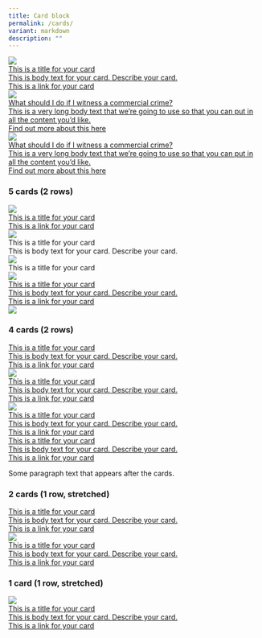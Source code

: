 ```yaml
---
title: Card block
permalink: /cards/
variant: markdown
description: ""
---
```

<div class="isomer-card-grid">
  <a class="isomer-card" href="https://www.google.com">
    <div class="isomer-card-image">
      <div class="isomer-image-wrapper">
        <img src="https://placehold.co/6000x400">
      </div>
    </div>
    <div class="isomer-card-body">
      <div class="isomer-card-title">This is a title for your card</div>
      <div class="isomer-card-description">This is body text for your card. Describe your card.</div>
      <div class="isomer-card-link">
        This is a link for your card
      </div>
    </div>
  </a>

  <a class="isomer-card" href="https://www.google.com">
    <div class="isomer-card-image">
      <div class="isomer-image-wrapper">
        <img src="https://placehold.co/6000x400">
      </div>
    </div>
    <div class="isomer-card-body">
      <div class="isomer-card-title">What should I do if I witness a commercial crime?</div>
      <div class="isomer-card-description">This is a very long body text that we’re going to use so that you can put in all the content you’d like.</div>
      <div class="isomer-card-link">
        Find out more about this here
      </div>
    </div>
  </a>

  <a class="isomer-card" href="https://www.google.com">
    <div class="isomer-card-image">
      <div class="isomer-image-wrapper">
        <img src="https://placehold.co/6000x400">
      </div>
    </div>
    <div class="isomer-card-body">
      <div class="isomer-card-title">What should I do if I witness a commercial crime?</div>
      <div class="isomer-card-description">This is a very long body text that we’re going to use so that you can put in all the content you’d like.</div>
      <div class="isomer-card-link">
        Find out more about this here
      </div>
    </div>
  </a>
</div>

### 5 cards (2 rows)

<div class="isomer-card-grid">
  <a class="isomer-card" href="https://www.google.com">
    <div class="isomer-card-image">
      <div class="isomer-image-wrapper">
        <img src="https://placehold.co/6000x400">
      </div>
    </div>
    <div class="isomer-card-body">
      <div class="isomer-card-title">This is a title for your card</div>
      <!-- <div class="isomer-card-description">This is body text for your card. Describe your card.</div> -->
      <div class="isomer-card-link">
        This is a link for your card
      </div>
    </div>
  </a>

  <div class="isomer-card">
    <div class="isomer-card-image">
      <div class="isomer-image-wrapper">
        <img src="https://placehold.co/6000x400">
      </div>
    </div>
    <div class="isomer-card-body">
      <div class="isomer-card-title">This is a title for your card</div>
      <div class="isomer-card-description">This is body text for your card. Describe your card.</div>
      <!-- <div class="isomer-card-link">
        This is a link for your card
      </div> -->
    </div>
  </div>

  <div class="isomer-card">
    <div class="isomer-card-image">
      <div class="isomer-image-wrapper">
        <img src="https://placehold.co/6000x400">
      </div>
    </div>
    <div class="isomer-card-body">
      <div class="isomer-card-title">This is a title for your card</div>
      <!-- <div class="isomer-card-description">This is body text for your card. Describe your card.</div>
      <div class="isomer-card-link">
        This is a link for your card
      </div> -->
    </div>
  </div>

  <a class="isomer-card" href="https://www.google.com">
    <div class="isomer-card-image">
      <div class="isomer-image-wrapper">
        <img src="https://placehold.co/6000x400">
      </div>
    </div>
    <div class="isomer-card-body">
      <div class="isomer-card-title">This is a title for your card</div>
      <div class="isomer-card-description">This is body text for your card. Describe your card.</div>
      <div class="isomer-card-link">
        This is a link for your card
      </div>
    </div>
  </a>

  <div class="isomer-card">
    <div class="isomer-card-image">
      <div class="isomer-image-wrapper">
        <img src="https://placehold.co/6000x400">
      </div>
    </div>
    <!-- <div class="isomer-card-body">
      <div class="isomer-card-title">This is a title for your card</div>
      <div class="isomer-card-description">This is body text for your card. Describe your card.</div>
      <div class="isomer-card-link">
        This is a link for your card
      </div>
    </div> -->
  </div>
</div>

### 4 cards (2 rows)

<div class="isomer-card-grid">
  <a class="isomer-card" href="https://www.google.com">
    <!-- <div class="isomer-card-image">
      <div class="isomer-image-wrapper">
        <img src="https://placehold.co/6000x400">
      </div>
    </div> -->
    <div class="isomer-card-body">
      <div class="isomer-card-title">This is a title for your card</div>
      <div class="isomer-card-description">This is body text for your card. Describe your card.</div>
      <div class="isomer-card-link">
        This is a link for your card
      </div>
    </div>
  </a>

  <a class="isomer-card" href="https://www.google.com">
    <div class="isomer-card-image">
      <div class="isomer-image-wrapper">
        <img src="https://placehold.co/6000x400">
      </div>
    </div>
    <div class="isomer-card-body">
      <div class="isomer-card-title">This is a title for your card</div>
      <div class="isomer-card-description">This is body text for your card. Describe your card.</div>
      <div class="isomer-card-link">
        This is a link for your card
      </div>
    </div>
  </a>

  <a class="isomer-card" href="https://www.google.com">
    <div class="isomer-card-image">
      <div class="isomer-image-wrapper">
        <img src="https://placehold.co/6000x400">
      </div>
    </div>
    <div class="isomer-card-body">
      <div class="isomer-card-title">This is a title for your card</div>
      <div class="isomer-card-description">This is body text for your card. Describe your card.</div>
      <div class="isomer-card-link">
        This is a link for your card
      </div>
    </div>
  </a>

  <a class="isomer-card" href="https://www.google.com">
    <!-- <div class="isomer-card-image">
      <div class="isomer-image-wrapper">
        <img src="https://placehold.co/6000x400">
      </div>
    </div> -->
    <div class="isomer-card-body">
      <div class="isomer-card-title">This is a title for your card</div>
      <div class="isomer-card-description">This is body text for your card. Describe your card.</div>
      <div class="isomer-card-link">
        This is a link for your card
      </div>
    </div>
  </a>
</div>

<p>Some paragraph text that appears after the cards.</p>

### 2 cards (1 row, stretched)

<div class="isomer-card-grid">
  <a class="isomer-card" href="https://www.google.com">
    <!-- <div class="isomer-card-image">
      <div class="isomer-image-wrapper">
        <img src="https://placehold.co/6000x400">
      </div>
    </div> -->
    <div class="isomer-card-body">
      <div class="isomer-card-title">This is a title for your card</div>
      <div class="isomer-card-description">This is body text for your card. Describe your card.</div>
      <div class="isomer-card-link">
        This is a link for your card
      </div>
    </div>
  </a>

  <a class="isomer-card" href="https://www.google.com">
    <div class="isomer-card-image">
      <div class="isomer-image-wrapper">
        <img src="https://placehold.co/6000x400">
      </div>
    </div>
    <div class="isomer-card-body">
      <div class="isomer-card-title">This is a title for your card</div>
      <div class="isomer-card-description">This is body text for your card. Describe your card.</div>
      <div class="isomer-card-link">
        This is a link for your card
      </div>
    </div>
  </a>
</div>

### 1 card (1 row, stretched)

<div class="isomer-card-grid">
  <a class="isomer-card" href="https://www.google.com">
    <div class="isomer-card-image">
      <div class="isomer-image-wrapper">
        <img src="https://placehold.co/6000x400">
      </div>
    </div>
    <div class="isomer-card-body">
      <div class="isomer-card-title">This is a title for your card</div>
      <div class="isomer-card-description">This is body text for your card. Describe your card.</div>
      <div class="isomer-card-link">
        This is a link for your card
      </div>
    </div>
  </a>
</div>
